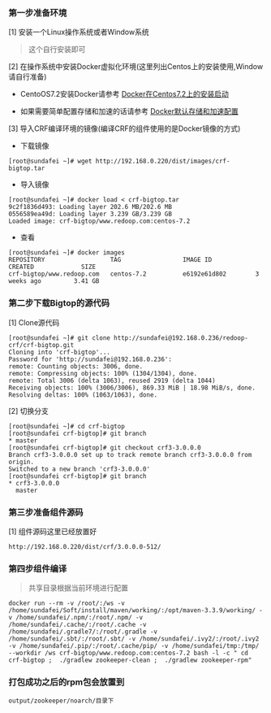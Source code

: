 ### 第一步准备环境

[1] 安装一个Linux操作系统或者Window系统

> 这个自行安装即可

[2] 在操作系统中安装Docker虚拟化环境(这里列出Centos上的安装使用,Window请自行准备)

 - CentoOS7.2安装Docker请参考 [Docker在Centos7.2上的安装启动](https://github.com/ItdeerLab/itdeerlab-notes/blob/notes/Docker/UserGuide/Docker%E5%9C%A8Centos7.2%E4%B8%8A%E7%9A%84%E5%AE%89%E8%A3%85%E5%90%AF%E5%8A%A8.md)

 - 如果需要简单配置存储和加速的话请参考 [Docker默认存储和加速配置](https://github.com/ItdeerLab/itdeerlab-notes/blob/notes/Docker/UserGuide/Docker%E9%BB%98%E8%AE%A4%E5%AD%98%E5%82%A8%E5%92%8C%E5%8A%A0%E9%80%9F%E9%85%8D%E7%BD%AE.md)

[3] 导入CRF编译环境的镜像(编译CRF的组件使用的是Docker镜像的方式)

 - 下载镜像

 ```
[root@sundafei ~]# wget http://192.168.0.220/dist/images/crf-bigtop.tar
 ```

  - 导入镜像

```
[root@sundafei ~]# docker load < crf-bigtop.tar 
9c2f1836d493: Loading layer 202.6 MB/202.6 MB
0556589ea49d: Loading layer 3.239 GB/3.239 GB
Loaded image: crf-bigtop/www.redoop.com:centos-7.2

```

 - 查看

```
[root@sundafei ~]# docker images
REPOSITORY                  TAG                 IMAGE ID            CREATED             SIZE
crf-bigtop/www.redoop.com   centos-7.2          e6192e61d802        3 weeks ago         3.41 GB
```

### 第二步下载Bigtop的源代码

[1] Clone源代码

```
[root@sundafei ~]# git clone http://sundafei@192.168.0.236/redoop-crf/crf-bigtop.git
Cloning into 'crf-bigtop'...
Password for 'http://sundafei@192.168.0.236': 
remote: Counting objects: 3006, done.
remote: Compressing objects: 100% (1304/1304), done.
remote: Total 3006 (delta 1063), reused 2919 (delta 1044)
Receiving objects: 100% (3006/3006), 869.33 MiB | 18.98 MiB/s, done.
Resolving deltas: 100% (1063/1063), done.

```

[2] 切换分支

```
[root@sundafei ~]# cd crf-bigtop
[root@sundafei crf-bigtop]# git branch
* master
[root@sundafei crf-bigtop]# git checkout crf3-3.0.0.0
Branch crf3-3.0.0.0 set up to track remote branch crf3-3.0.0.0 from origin.
Switched to a new branch 'crf3-3.0.0.0'
[root@sundafei crf-bigtop]# git branch
* crf3-3.0.0.0
  master

```

### 第三步准备组件源码

[1] 组件源码这里已经放置好

```
http://192.168.0.220/dist/crf/3.0.0.0-512/
```

### 第四步组件编译

> 共享目录根据当前环境进行配置

```
docker run --rm -v /root/:/ws -v /home/sundafei/Soft/install/maven/working/:/opt/maven-3.3.9/working/ -v /home/sundafei/.npm/:/root/.npm/ -v /home/sundafei/.cache/:/root/.cache -v /home/sundafei/.gradle7/:/root/.gradle -v /home/sundafei/.sbt/:/root/.sbt/ -v /home/sundafei/.ivy2/:/root/.ivy2 -v /home/sundafei/.pip/:/root/.cache/pip/ -v /home/sundafei/tmp:/tmp/ --workdir /ws crf-bigtop/www.redoop.com:centos-7.2 bash -l -c " cd crf-bigtop ;  ./gradlew zookeeper-clean ;  ./gradlew zookeeper-rpm"
```

### 打包成功之后的rpm包会放置到

```
output/zookeeper/noarch/目录下
```